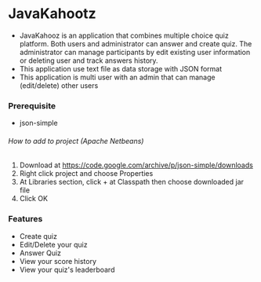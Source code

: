# JavaKahootz
- JavaKahooz is an application that combines multiple choice quiz platform. Both users and administrator can answer and create quiz. The administrator can manage participants by edit existing user information or deleting user and track answers history.
- This application use text file as data storage with JSON format
- This application is multi user with an admin that can manage (edit/delete) other users  

### Prerequisite
- json-simple
###### How to add to project (Apache Netbeans)
1. Download at https://code.google.com/archive/p/json-simple/downloads
2. Right click project and choose Properties
3. At Libraries section, click + at Classpath then choose downloaded jar file
4. Click OK

### Features
- Create quiz
- Edit/Delete your quiz
- Answer Quiz
- View your score history
- View your quiz's leaderboard
